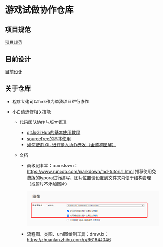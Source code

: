 # 游戏试做协作仓库



## 项目规范

[项目规范](./standard.md)



## 目前设计

[目前设计](./design.md)



## 关于仓库

* 程序大佬可以fork作为单独项目进行协作

* 小白请选修相关技能
  * 代码团队协作与版本管理
    * [git与GitHub的基本使用教程](https://www.bilibili.com/video/BV1wm4y1z7Dg/?spm_id_from=333.337.search-card.all.click&vd_source=5f0f8adc7e5d3bc7e86930bcb6e1e799)
    * [sourceTree的基本使用](https://www.bilibili.com/video/BV18h411B7tc/?spm_id_from=333.337.search-card.all.click&vd_source=5f0f8adc7e5d3bc7e86930bcb6e1e799)
    * [如何使用 Git 进行多人协作开发（全流程图解）](https://blog.csdn.net/whc18858/article/details/133209975)
    
  * 文档
    * 高级记事本：markdown：https://www.runoob.com/markdown/md-tutorial.html 推荐使用免费版的typora进行编写，图片位置请设置到文件夹内便于结构管理（或暂时不添加图片）
    
      ![image-20250610103013666](./readme.assets/image-20250610103013666.png)
    
    * 流程图、类图、uml图绘制工具：draw.io：https://zhuanlan.zhihu.com/p/661644046


